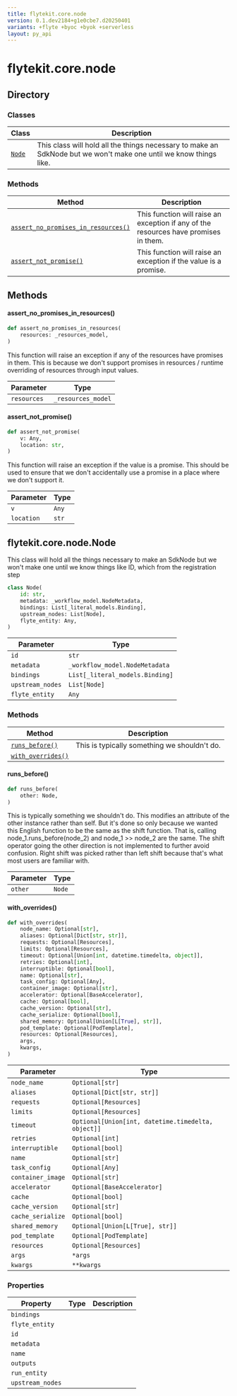 ```yaml
---
title: flytekit.core.node
version: 0.1.dev2184+g1e0cbe7.d20250401
variants: +flyte +byoc +byok +serverless
layout: py_api
---
```


# flytekit.core.node

## Directory

### Classes

| Class | Description |
|-|-|
| [`Node`](.././flytekit.core.node#flytekitcorenodenode) | This class will hold all the things necessary to make an SdkNode but we won't make one until we know things like. |

### Methods

| Method | Description |
|-|-|
| [`assert_no_promises_in_resources()`](#assert_no_promises_in_resources) | This function will raise an exception if any of the resources have promises in them. |
| [`assert_not_promise()`](#assert_not_promise) | This function will raise an exception if the value is a promise. |


## Methods

#### assert_no_promises_in_resources()

```python
def assert_no_promises_in_resources(
    resources: _resources_model,
)
```
This function will raise an exception if any of the resources have promises in them. This is because we don't
support promises in resources / runtime overriding of resources through input values.


| Parameter | Type |
|-|-|
| `resources` | `_resources_model` |

#### assert_not_promise()

```python
def assert_not_promise(
    v: Any,
    location: str,
)
```
This function will raise an exception if the value is a promise. This should be used to ensure that we don't
accidentally use a promise in a place where we don't support it.


| Parameter | Type |
|-|-|
| `v` | `Any` |
| `location` | `str` |

## flytekit.core.node.Node

This class will hold all the things necessary to make an SdkNode but we won't make one until we know things like
ID, which from the registration step


```python
class Node(
    id: str,
    metadata: _workflow_model.NodeMetadata,
    bindings: List[_literal_models.Binding],
    upstream_nodes: List[Node],
    flyte_entity: Any,
)
```
| Parameter | Type |
|-|-|
| `id` | `str` |
| `metadata` | `_workflow_model.NodeMetadata` |
| `bindings` | `List[_literal_models.Binding]` |
| `upstream_nodes` | `List[Node]` |
| `flyte_entity` | `Any` |

### Methods

| Method | Description |
|-|-|
| [`runs_before()`](#runs_before) | This is typically something we shouldn't do. |
| [`with_overrides()`](#with_overrides) |  |


#### runs_before()

```python
def runs_before(
    other: Node,
)
```
This is typically something we shouldn't do. This modifies an attribute of the other instance rather than
self. But it's done so only because we wanted this English function to be the same as the shift function.
That is, calling node_1.runs_before(node_2) and node_1 >> node_2 are the same. The shift operator going the
other direction is not implemented to further avoid confusion. Right shift was picked rather than left shift
because that's what most users are familiar with.


| Parameter | Type |
|-|-|
| `other` | `Node` |

#### with_overrides()

```python
def with_overrides(
    node_name: Optional[str],
    aliases: Optional[Dict[str, str]],
    requests: Optional[Resources],
    limits: Optional[Resources],
    timeout: Optional[Union[int, datetime.timedelta, object]],
    retries: Optional[int],
    interruptible: Optional[bool],
    name: Optional[str],
    task_config: Optional[Any],
    container_image: Optional[str],
    accelerator: Optional[BaseAccelerator],
    cache: Optional[bool],
    cache_version: Optional[str],
    cache_serialize: Optional[bool],
    shared_memory: Optional[Union[L[True], str]],
    pod_template: Optional[PodTemplate],
    resources: Optional[Resources],
    args,
    kwargs,
)
```
| Parameter | Type |
|-|-|
| `node_name` | `Optional[str]` |
| `aliases` | `Optional[Dict[str, str]]` |
| `requests` | `Optional[Resources]` |
| `limits` | `Optional[Resources]` |
| `timeout` | `Optional[Union[int, datetime.timedelta, object]]` |
| `retries` | `Optional[int]` |
| `interruptible` | `Optional[bool]` |
| `name` | `Optional[str]` |
| `task_config` | `Optional[Any]` |
| `container_image` | `Optional[str]` |
| `accelerator` | `Optional[BaseAccelerator]` |
| `cache` | `Optional[bool]` |
| `cache_version` | `Optional[str]` |
| `cache_serialize` | `Optional[bool]` |
| `shared_memory` | `Optional[Union[L[True], str]]` |
| `pod_template` | `Optional[PodTemplate]` |
| `resources` | `Optional[Resources]` |
| `args` | ``*args`` |
| `kwargs` | ``**kwargs`` |

### Properties

| Property | Type | Description |
|-|-|-|
| `bindings` |  |  |
| `flyte_entity` |  |  |
| `id` |  |  |
| `metadata` |  |  |
| `name` |  |  |
| `outputs` |  |  |
| `run_entity` |  |  |
| `upstream_nodes` |  |  |

